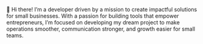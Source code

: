 👋 Hi there! I’m a developer driven by a mission to create impactful solutions for small businesses. With a passion for building tools that empower entrepreneurs, I’m focused on developing my dream project to make operations smoother, communication stronger, and growth easier for small teams.

